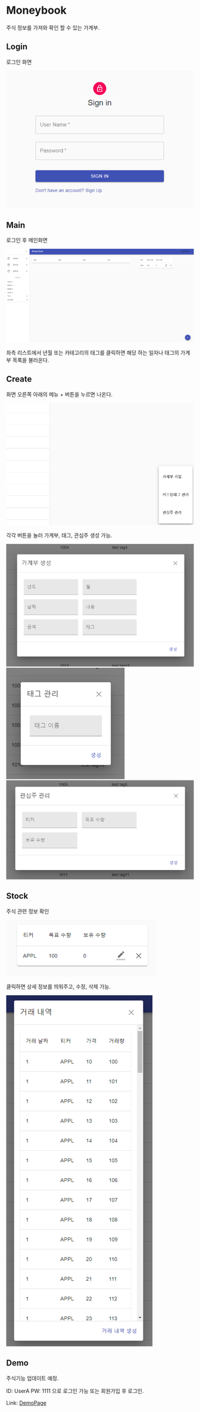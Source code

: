# Moneybook
 주식 정보를 가져와 확인 할 수 있는 가계부.
## Login
 로그인 화면
 
<img src="/images/login.png">

## Main
 로그인 후 메인화면
 
<img src="/images/main.png">

 좌측 리스트에서 년월 또는 카테고리의 태그를 클릭하면 해당 하는 일자나 태그의 가계부 목록을 불러온다.
 
## Create
 화면 오른쪽 아래의 메뉴 + 버튼을 누르면 나온다.
 
 <img src="/images/floatingmenu.png">
 
 각각 버튼을 눌러 가계부, 태그, 관심주 생성 가능.
 
 <img src="/images/floating1.png">
 <img src="/images/floating2.png">
 <img src="/images/floating3.png">
 
 ## Stock
  주식 관련 정보 확인 
  
<img src="/images/stock.png">

 클릭하면 상세 정보를 띄워주고, 수정, 삭제 가능.
 
<img src="/images/stock2.png">

 ## Demo
  
  주식기능 업데이트 예정.
  
  ID: UserA
  PW: 1111
  으로 로그인 가능 또는 회원가입 후 로그인. 
  
  Link: [DemoPage][DemoLink]
  
  [DemoLink]: http://mbpj.duckdns.org
 
